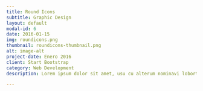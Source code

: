 ```yaml
---
title: Round Icons
subtitle: Graphic Design
layout: default
modal-id: 6
date: 2016-01-15
img: roundicons.png
thumbnail: roundicons-thumbnail.png
alt: image-alt
project-date: Enero 2016
client: Start Bootstrap
category: Web Development
description: Lorem ipsum dolor sit amet, usu cu alterum nominavi lobortis. At duo novum diceret. Tantas apeirian vix et, usu sanctus postulant inciderint ut, populo diceret necessitatibus in vim. Cu eum dicam feugiat noluisse.

---
```

